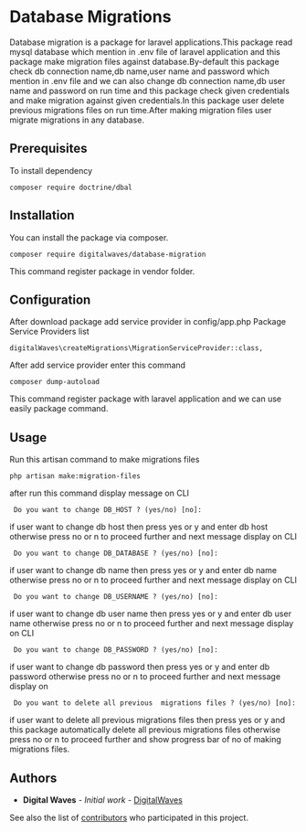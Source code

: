 # Database Migrations
Database migration is a package for laravel applications.This package read mysql database which mention in .env file of laravel application and this package make migration files against database.By-default this package check db connection name,db name,user name and  password which mention in .env file and we can also change db connection name,db user name and password on run time and this package check given credentials and make migration against given credentials.In this package user delete previous migrations files on run time.After making migration files user  migrate migrations in any database. 

## Prerequisites
To install dependency
```
composer require doctrine/dbal
```

## Installation
You can install the package via composer.
```
composer require digitalwaves/database-migration
```
This command register package in vendor folder.

## Configuration
After download package add service provider in config/app.php Package Service Providers list
```
digitalWaves\createMigrations\MigrationServiceProvider::class,
```
After add service provider enter this command
```
composer dump-autoload
```
This command register package with laravel application and we can use easily package command.

## Usage
Run this artisan command to make migrations files
```
php artisan make:migration-files
```
after run this command display message on CLI
```
 Do you want to change DB_HOST ? (yes/no) [no]:
```
if user want to change db host then press yes or y and enter db host otherwise press no or n to proceed further and next message display on CLI
```
 Do you want to change DB_DATABASE ? (yes/no) [no]:
```
if user want to change db name then press yes or y and enter db name otherwise press no or n to proceed further and next message display on CLI
```
 Do you want to change DB_USERNAME ? (yes/no) [no]:
```
if user want to change db user name then press yes or y and enter db user name otherwise press no or n to proceed further and next message display on CLI
```
 Do you want to change DB_PASSWORD ? (yes/no) [no]:
```
if user want to change db password then press yes or y and enter db password otherwise press no or n to proceed further and next message display on 
```
 Do you want to delete all previous  migrations files ? (yes/no) [no]:
```
if user want to delete all previous migrations files then press yes or y and this package automatically delete all previous migrations files otherwise press no or n to proceed further and show progress bar of no of making migrations files. 
## Authors

* **Digital Waves** - *Initial work* - [DigitalWaves](http://www.digitalwaves.net/)

See also the list of [contributors](https://github.com/ahsanmster/DatabaseMigrations/graphs/contributors) who participated in this project.



